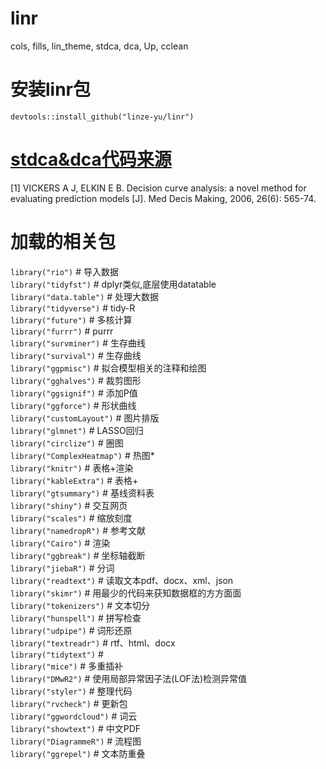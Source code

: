 # linr
cols, fills, lin_theme, stdca, dca, Up, cclean
# 安装linr包
`devtools::install_github("linze-yu/linr")  `
# [stdca&dca代码来源](https://www.mskcc.org/departments/epidemiology-biostatistics/biostatistics/decision-curve-analysis)  
[1]	VICKERS A J, ELKIN E B. Decision curve analysis: a novel method for evaluating prediction models [J]. Med Decis Making, 2006, 26(6): 565-74.
# 加载的相关包
`library("rio")` # 导入数据  
`library("tidyfst")` # dplyr类似,底层使用datatable  
`library("data.table")` # 处理大数据  
`library("tidyverse")` # tidy-R  
`library("future")` # 多核计算  
`library("furrr")` # purrr  
`library("survminer")` # 生存曲线  
`library("survival")` # 生存曲线  
`library("ggpmisc")` # 拟合模型相关的注释和绘图  
`library("gghalves")` # 裁剪图形  
`library("ggsignif")` # 添加P值  
`library("ggforce")` # 形状曲线  
`library("customLayout")` # 图片排版  
`library("glmnet")` # LASSO回归  
`library("circlize")` # 圈图  
`library("ComplexHeatmap")` # 热图*  
`library("knitr")` # 表格+渲染  
`library("kableExtra")` # 表格+  
`library("gtsummary")` # 基线资料表  
`library("shiny")` # 交互网页  
`library("scales")` # 缩放刻度  
`library("namedropR")` # 参考文献  
`library("Cairo")` # 渲染  
`library("ggbreak")` # 坐标轴截断  
`library("jiebaR")` # 分词  
`library("readtext")` # 读取文本pdf、docx、xml、json  
`library("skimr")` # 用最少的代码来获知数据框的方方面面  
`library("tokenizers")` # 文本切分  
`library("hunspell")` # 拼写检查  
`library("udpipe")` # 词形还原  
`library("textreadr")` # rtf、html、docx  
`library("tidytext")` #  
`library("mice")` # 多重插补  
`library("DMwR2")` # 使用局部异常因子法(LOF法)检测异常值  
`library("styler")` # 整理代码  
`library("rvcheck")` # 更新包  
`library("ggwordcloud")` # 词云  
`library("showtext")` # 中文PDF  
`library("DiagrammeR")` # 流程图  
`library("ggrepel")` # 文本防重叠  
































































